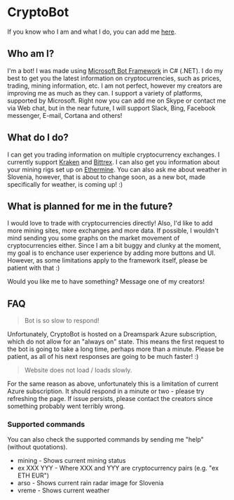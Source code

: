 # CryptoBot
If you know who I am and what I do, you can add me [here](http://skypecryptobot.azurewebsites.net/).

## Who am I?
I'm a bot! I was made using [Microsoft Bot Framework](https://dev.botframework.com/) in C# (.NET). I do my best to get you the latest information on cryptocurrencies, such as prices, trading, mining information, etc.  I am not perfect, however my creators are improving me as much as they can. I support a variety of platforms, supported by Microsoft. Right now you can add me on Skype or contact me via Web chat, but in the near future, I will support Slack, Bing, Facebook messenger, E-mail, Cortana and others!

## What do I do?
I can get you trading information on multiple cryptocurrency exchanges. I currently support [Kraken](https://www.kraken.com) and [Bittrex](https://bittrex.com/). I can also get you information about your mining rigs set up on [Ethermine](https://ethermine.org/). You can also ask me about weather in Slovenia, however, that is about to change soon, as a new bot, made specifically for weather, is coming up! :)

## What is planned for me in the future?
I would love to trade with cryptocurrencies directly! Also, I'd like to add more mining sites, more exchanges and more data. If possible, I wouldn't mind sending you some graphs on the market movement of cryptocurrencies either. Since I am a bit buggy and clunky at the moment, my goal is to enchance user experience by adding more buttons and UI. However, as some limitations apply to the framework itself, please be patient with that :)

Would you like me to have something? Message one of my creators!

## FAQ
> Bot is so slow to respond! 

Unfortunately, CryptoBot is hosted on a Dreamspark Azure subscription, which do not allow for an "always on" state. This means the first request to the bot is going to take a long time, perhaps more than a minute. Please be patient, as all of his next responses are going to be much faster! :)

> Website does not load / loads slowly.

For the same reason as above, unfortunately this is a limitation of current Azure subscription. It should respond in a minute or two - please try refreshing the page. If issue persists, please contact the creators since something probably went terribly wrong.

### Supported commands
You can also check the supported commands by sending me "help" (without quotations). 

* mining - Shows current mining status
* ex XXX YYY - Where XXX and YYY are cryptocurrency pairs (e.g. \"ex ETH EUR\")
* arso - Shows current rain radar image for Slovenia
* vreme - Shows current weather


